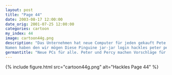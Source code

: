 ```yaml
---
layout: post
title: "Page 44"
date: 2003-08-17 12:00:00
date_orig: 2001-07-25 12:00:00
categories: cartoon
my_index: 44
image: cartoon44g.png
description: "Das Unternehmen hat neue Computer für jeden gekauft Pete und Percy haben das gesamte Netzwerk neu aufgesetzt Sie haben jedem Rechner einen Star-Wars Namen gegben So sollten wir alle einen
Namen haben den wir mögen Diese Pinguine jar-jar login hackles peter percy boss dog hazel"
germantitle: "Neue PCs für alle. Peter und Percy machen Vorschläge für die Rechnnernamen."
---
```


{% include figure.html src="cartoon44g.png" alt="Hackles Page 44"  %}
